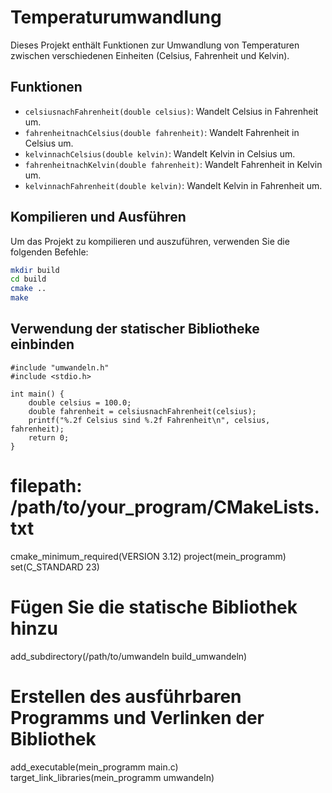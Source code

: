 # Temperaturumwandlung

Dieses Projekt enthält Funktionen zur Umwandlung von Temperaturen zwischen verschiedenen Einheiten (Celsius, Fahrenheit und Kelvin).

## Funktionen

- `celsiusnachFahrenheit(double celsius)`: Wandelt Celsius in Fahrenheit um.
- `fahrenheitnachCelsius(double fahrenheit)`: Wandelt Fahrenheit in Celsius um.
- `kelvinnachCelsius(double kelvin)`: Wandelt Kelvin in Celsius um.
- `fahrenheitnachKelvin(double fahrenheit)`: Wandelt Fahrenheit in Kelvin um.
- `kelvinnachFahrenheit(double kelvin)`: Wandelt Kelvin in Fahrenheit um.

## Kompilieren und Ausführen

Um das Projekt zu kompilieren und auszuführen, verwenden Sie die folgenden Befehle:

```sh
mkdir build
cd build
cmake ..
make
```

## Verwendung der statischer Bibliotheke einbinden

```
#include "umwandeln.h"
#include <stdio.h>

int main() {
    double celsius = 100.0;
    double fahrenheit = celsiusnachFahrenheit(celsius);
    printf("%.2f Celsius sind %.2f Fahrenheit\n", celsius, fahrenheit);
    return 0;
}
```

# filepath: /path/to/your_program/CMakeLists.txt
cmake_minimum_required(VERSION 3.12)
project(mein_programm)
set(C_STANDARD 23)

# Fügen Sie die statische Bibliothek hinzu
add_subdirectory(/path/to/umwandeln build_umwandeln)

# Erstellen des ausführbaren Programms und Verlinken der Bibliothek
add_executable(mein_programm main.c)
target_link_libraries(mein_programm umwandeln)
```



